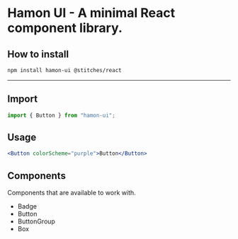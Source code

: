 # Hamon UI - A minimal React component library.

## How to install

```bash
npm install hamon-ui @stitches/react
```

---

## Import

```jsx
import { Button } from "hamon-ui";
```

## Usage

```jsx
<Button colorScheme="purple">Button</Button>
```

## Components

Components that are available to work with.

- Badge
- Button
- ButtonGroup
- Box
